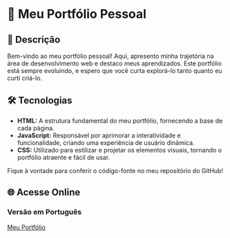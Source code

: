 # 🌟 Meu Portfólio Pessoal

## 🔖 Descrição

Bem-vindo ao meu portfólio pessoal! Aqui, apresento minha trajetória na área de desenvolvimento web e destaco meus aprendizados. Este portfólio está sempre evoluindo, e espero que você curta explorá-lo tanto quanto eu curti criá-lo.

## 🛠️ Tecnologias

- **HTML:** A estrutura fundamental do meu portfólio, fornecendo a base de cada página.
- **JavaScript:** Responsável por aprimorar a interatividade e funcionalidade, criando uma experiência de usuário dinâmica.
- **CSS:** Utilizado para estilizar e projetar os elementos visuais, tornando o portfólio atraente e fácil de usar.

Fique à vontade para conferir o código-fonte no meu repositório do GitHub!

## 🌐 Acesse Online

### Versão em Português
[Meu Portfólio](https://portfolio-upweb.netlify.app)
